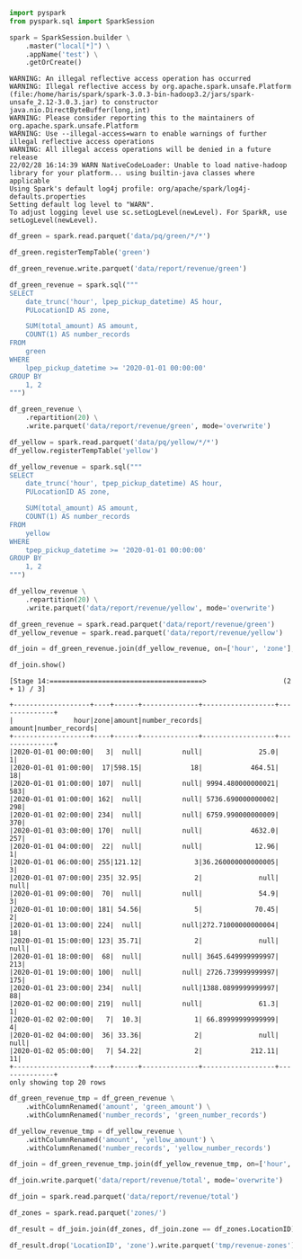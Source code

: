```python
import pyspark
from pyspark.sql import SparkSession
```


```python
spark = SparkSession.builder \
    .master("local[*]") \
    .appName('test') \
    .getOrCreate()
```

    WARNING: An illegal reflective access operation has occurred
    WARNING: Illegal reflective access by org.apache.spark.unsafe.Platform (file:/home/haris/spark/spark-3.0.3-bin-hadoop3.2/jars/spark-unsafe_2.12-3.0.3.jar) to constructor java.nio.DirectByteBuffer(long,int)
    WARNING: Please consider reporting this to the maintainers of org.apache.spark.unsafe.Platform
    WARNING: Use --illegal-access=warn to enable warnings of further illegal reflective access operations
    WARNING: All illegal access operations will be denied in a future release
    22/02/28 16:14:39 WARN NativeCodeLoader: Unable to load native-hadoop library for your platform... using builtin-java classes where applicable
    Using Spark's default log4j profile: org/apache/spark/log4j-defaults.properties
    Setting default log level to "WARN".
    To adjust logging level use sc.setLogLevel(newLevel). For SparkR, use setLogLevel(newLevel).



```python
df_green = spark.read.parquet('data/pq/green/*/*')
```


```python
df_green.registerTempTable('green')
```


```python
df_green_revenue.write.parquet('data/report/revenue/green')
```

                                                                                    


```python
df_green_revenue = spark.sql("""
SELECT 
    date_trunc('hour', lpep_pickup_datetime) AS hour, 
    PULocationID AS zone,

    SUM(total_amount) AS amount,
    COUNT(1) AS number_records
FROM
    green
WHERE
    lpep_pickup_datetime >= '2020-01-01 00:00:00'
GROUP BY
    1, 2
""")
```


```python
df_green_revenue \
    .repartition(20) \
    .write.parquet('data/report/revenue/green', mode='overwrite')
```

                                                                                    


```python
df_yellow = spark.read.parquet('data/pq/yellow/*/*')
df_yellow.registerTempTable('yellow')
```


```python
df_yellow_revenue = spark.sql("""
SELECT 
    date_trunc('hour', tpep_pickup_datetime) AS hour, 
    PULocationID AS zone,

    SUM(total_amount) AS amount,
    COUNT(1) AS number_records
FROM
    yellow
WHERE
    tpep_pickup_datetime >= '2020-01-01 00:00:00'
GROUP BY
    1, 2
""")
```


```python
df_yellow_revenue \
    .repartition(20) \
    .write.parquet('data/report/revenue/yellow', mode='overwrite')
```

                                                                                    


```python
df_green_revenue = spark.read.parquet('data/report/revenue/green')
df_yellow_revenue = spark.read.parquet('data/report/revenue/yellow')
```


```python
df_join = df_green_revenue.join(df_yellow_revenue, on=['hour', 'zone'], how='outer')
```


```python
df_join.show()
```

    [Stage 14:======================================>                   (2 + 1) / 3]

    +-------------------+----+------+--------------+------------------+--------------+
    |               hour|zone|amount|number_records|            amount|number_records|
    +-------------------+----+------+--------------+------------------+--------------+
    |2020-01-01 00:00:00|   3|  null|          null|              25.0|             1|
    |2020-01-01 01:00:00|  17|598.15|            18|            464.51|            18|
    |2020-01-01 01:00:00| 107|  null|          null| 9994.480000000021|           583|
    |2020-01-01 01:00:00| 162|  null|          null| 5736.690000000002|           298|
    |2020-01-01 02:00:00| 234|  null|          null| 6759.990000000009|           370|
    |2020-01-01 03:00:00| 170|  null|          null|            4632.0|           257|
    |2020-01-01 04:00:00|  22|  null|          null|             12.96|             1|
    |2020-01-01 06:00:00| 255|121.12|             3|36.260000000000005|             3|
    |2020-01-01 07:00:00| 235| 32.95|             2|              null|          null|
    |2020-01-01 09:00:00|  70|  null|          null|              54.9|             3|
    |2020-01-01 10:00:00| 181| 54.56|             5|             70.45|             2|
    |2020-01-01 13:00:00| 224|  null|          null|272.71000000000004|            18|
    |2020-01-01 15:00:00| 123| 35.71|             2|              null|          null|
    |2020-01-01 18:00:00|  68|  null|          null| 3645.649999999997|           213|
    |2020-01-01 19:00:00| 100|  null|          null| 2726.739999999997|           175|
    |2020-01-01 23:00:00| 234|  null|          null|1388.0899999999997|            88|
    |2020-01-02 00:00:00| 219|  null|          null|              61.3|             1|
    |2020-01-02 02:00:00|   7|  10.3|             1| 66.89999999999999|             4|
    |2020-01-02 04:00:00|  36| 33.36|             2|              null|          null|
    |2020-01-02 05:00:00|   7| 54.22|             2|            212.11|            11|
    +-------------------+----+------+--------------+------------------+--------------+
    only showing top 20 rows
    


                                                                                    


```python
df_green_revenue_tmp = df_green_revenue \
    .withColumnRenamed('amount', 'green_amount') \
    .withColumnRenamed('number_records', 'green_number_records')

df_yellow_revenue_tmp = df_yellow_revenue \
    .withColumnRenamed('amount', 'yellow_amount') \
    .withColumnRenamed('number_records', 'yellow_number_records')
```


```python
df_join = df_green_revenue_tmp.join(df_yellow_revenue_tmp, on=['hour', 'zone'], how='outer')
```


```python
df_join.write.parquet('data/report/revenue/total', mode='overwrite')
```

                                                                                    


```python
df_join = spark.read.parquet('data/report/revenue/total')
```


```python
df_zones = spark.read.parquet('zones/')
```


```python
df_result = df_join.join(df_zones, df_join.zone == df_zones.LocationID)
```


```python
df_result.drop('LocationID', 'zone').write.parquet('tmp/revenue-zones')
```

                                                                                    
